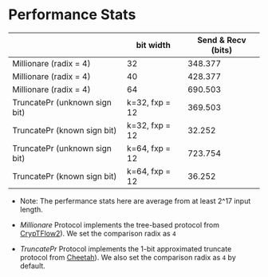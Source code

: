 # Performance Stats

|                               | bit width      | Send & Recv (bits) |
| ----------------------------- | -------------- | ------------------ |
| Millionare (radix = 4)        | 32             | 348.377            |
| Millionare (radix = 4)        | 40             | 428.377            |
| Millionare (radix = 4)        | 64             | 690.503            |
| TruncatePr (unknown sign bit) | k=32, fxp = 12 | 369.503            |
| TruncatePr (known sign bit)   | k=32, fxp = 12 | 32.252             |
| TruncatePr (unknown sign bit) | k=64, fxp = 12 | 723.754            |
| TruncatePr (known sign bit)   | k=64, fxp = 12 | 36.252             |

* Note: The perfermance stats here are average from at least 2^17 input length.

* _Millionare_ Protocol implements the tree-based protocol from [CrypTFlow2](https://eprint.iacr.org/2020/1002)).
  We set the comparison radix as `4`
* _TruncatePr_ Protocol implements the 1-bit approximated truncate protocol from [Cheetah](https://eprint.iacr.org/2022/207.pdf)).
  We also set the comparison radix as `4` by default.
